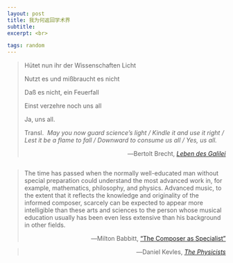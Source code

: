 ```yaml
---
layout: post
title: 我为何返回学术界
subtitle: 
excerpt: <br>

tags: random
---
```


><p class="poem-ns">
>Hütet nun ihr der Wissenschaften Licht </p>
><p class="poem-ns">
>Nutzt es und mißbraucht es nicht </p>
><p class="poem-ns">
>Daß es nicht, ein Feuerfall </p>
><p class="poem-ns">
>Einst verzehre noch uns all </p>
><p class="poem-last">
>Ja, uns all.</p>
>
> <p class="quote-transl">
> Transl.&nbsp; <i>May you now guard science’s light / Kindle it and use it right / Lest it be a flame to fall / Downward to consume us all / Yes, us all. </i> </p>
>
><p align="right" class="quote-ttl" style="margin-bottom:2.0em"> 
>―Bertolt Brecht, <a href="https://markusgrass.wordpress.com/wp-content/uploads/2017/01/brecht_leben_des_galilei.pdf"> <i>Leben des Galilei</i> </a> </p> 


> <p class="quote">
> The time has passed when the normally well-educated man without special preparation could understand the most advanced work in, for example, mathematics, philosophy, and physics. Advanced music, to the extent that it reflects the knowledge and originality of the informed composer, scarcely can be expected to appear more intelligible than these arts and sciences to the person whose musical education usually has been even less extensive than his background in other fields. </p>
>
><p align="right" class="quote-ttl"> 
> ―Milton Babbitt, <nobr> <a href="https://music.arts.uci.edu/abauer/7.3/notes/Collected_Babbitt_Composer_As_Specialist.pdf"> “The Composer as Specialist” </a> </nobr> </p>


><p align="right" class="quote-ttl" >  
>―Daniel Kevles, <a href="https://archive.org/details/physicistshistor0000kevl_p8c5/page/n15/mode/2up?q=impersonality"> <nobr> <i> The Physicists </i> </nobr> </a> </p>

<br>







